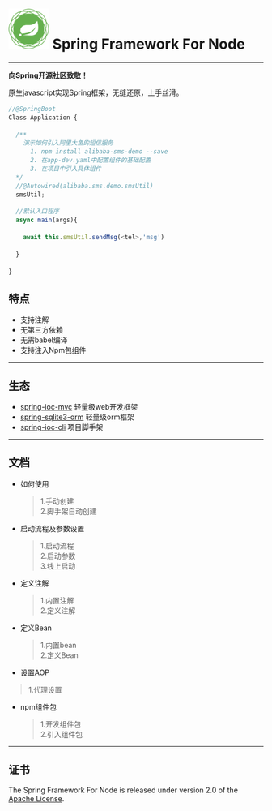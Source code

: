 # <img src="doc/spring-framework.png" width="80" height="80"> Spring Framework For Node

---

**向Spring开源社区致敬！**

原生javascript实现Spring框架，无缝还原，上手丝滑。

```js
//@SpringBoot
Class Application {

  /**
    演示如何引入阿里大鱼的短信服务
      1. npm install alibaba-sms-demo --save
      2. 在app-dev.yaml中配置组件的基础配置
      3. 在项目中引入具体组件
  */
  //@Autowired(alibaba.sms.demo.smsUtil)
  smsUtil;

  //默认入口程序
  async main(args){

    await this.smsUtil.sendMsg(<tel>,'msg')

  }

}
```


## 特点
- 支持注解
- 无第三方依赖
- 无需babel编译
- 支持注入Npm包组件

---

## 生态
- [spring-ioc-mvc](https://gitee.com/woaianqi/spring-ioc-mvc) 轻量级web开发框架
- [spring-sqlite3-orm](https://gitee.com/woaianqi/spring-sqlite3-orm) 轻量级orm框架
- [spring-ioc-cli](https://gitee.com/woaianqi/spring-ioc-cli) 项目脚手架


---

## 文档

* 如何使用
  > 1.手动创建  
  > 2.脚手架自动创建   

* 启动流程及参数设置
  > 1.启动流程  
  > 2.启动参数  
  > 3.线上启动

* 定义注解
  > 1.内置注解    
  > 2.定义注解

* 定义Bean
  > 1.内置bean  
  > 2.定义Bean  


* 设置AOP
 > 1.代理设置


* npm组件包
  > 1.开发组件包  
  > 2.引入组件包

---

## 证书

The Spring Framework For Node is released under version 2.0 of the [Apache License](https://www.apache.org/licenses/LICENSE-2.0).
